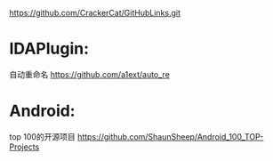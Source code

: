 https://github.com/CrackerCat/GitHubLinks.git

# IDAPlugin:
自动重命名
https://github.com/a1ext/auto_re



# Android:
top 100的开源项目
https://github.com/ShaunSheep/Android_100_TOP-Projects
